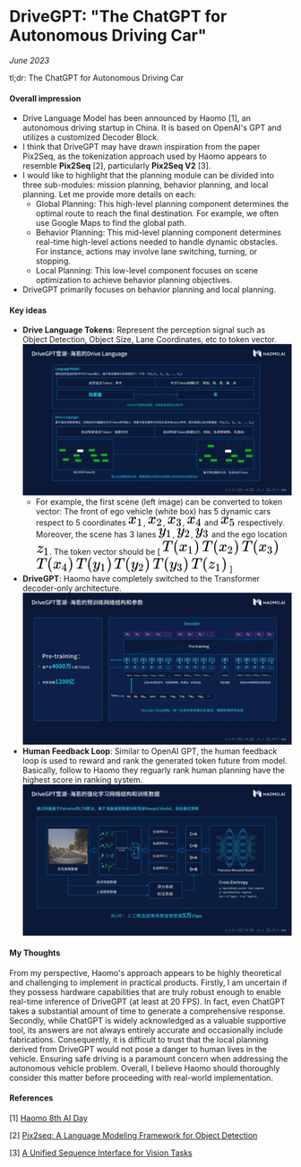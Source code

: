 # DriveGPT: "The ChatGPT for Autonomous Driving Car"

_June 2023_

tl;dr: The ChatGPT for Autonomous Driving Car

#### Overall impression

- Drive Language Model has been announced by Haomo [1], an autonomous driving startup in China. It is based on OpenAI's GPT and utilizes a customized Decoder Block.
- I think that DriveGPT may have drawn inspiration from the paper Pix2Seq, as the tokenization approach used by Haomo appears to resemble **Pix2Seq** [2], particularly **Pix2Seq V2** [3].
- I would like to highlight that the planning module can be divided into three sub-modules: mission planning, behavior planning, and local planning. Let me provide more details on each:
    - Global Planning: This high-level planning component determines the optimal route to reach the final destination. For example, we often use Google Maps to find the global path.
    - Behavior Planning: This mid-level planning component determines real-time high-level actions needed to handle dynamic obstacles. For instance, actions may involve lane switching, turning, or stopping.
    - Local Planning: This low-level component focuses on scene optimization to achieve behavior planning objectives.
- DriveGPT primarily focuses on behavior planning and local planning.

#### Key ideas

- **Drive Language Tokens**: Represent the perception signal such as Object Detection, Object Size, Lane Coordinates, etc to token vector. ![](../resources/haomo-drive-language.jpeg)
    - For example, the first scene (left image) can be converted to token vector: The front of ego vehicle (white box) has 5 dynamic cars respect to 5 coordinates <!-- $x_{1}$ --> <img style="transform: translateY(0.1em); background: white;" src="../svg/ubfQOOscRH.svg">, <!-- $x_{2}$ --> <img style="transform: translateY(0.1em); background: white;" src="../svg/4kQUHNWig2.svg">, <!-- $x_{3}$ --> <img style="transform: translateY(0.1em); background: white;" src="../svg/uTAmKqt90F.svg">, <!-- $x_{4}$ --> <img style="transform: translateY(0.1em); background: white;" src="../svg/ugqmiBsHRN.svg"> and <!-- $x_{5}$ --> <img style="transform: translateY(0.1em); background: white;" src="../svg/7MJR4t2haK.svg"> respectively. Moreover, the scene has 3 lanes <!-- $y_{1}$ --> <img style="transform: translateY(0.1em); background: white;" src="../svg/vb3YXSpd9C.svg">, <!-- $y_{2}$ --> <img style="transform: translateY(0.1em); background: white;" src="../svg/qToSbevLTk.svg">, <!-- $y_{3}$ --> <img style="transform: translateY(0.1em); background: white;" src="../svg/Qzqi48f88Y.svg"> and the ego location <!-- $z_{1}$ --> <img style="transform: translateY(0.1em); background: white;" src="../svg/mlPJa1Klbr.svg">. The token vector should be [ <!-- $T(x_{1})$ --> <img style="transform: translateY(0.1em); background: white;" src="../svg/Nk8hMU63xX.svg"> <!-- $T(x_{2})$ --> <img style="transform: translateY(0.1em); background: white;" src="../svg/oDjgdZnp08.svg"> <!-- $T(x_{3})$ --> <img style="transform: translateY(0.1em); background: white;" src="../svg/rGFvD4RA5j.svg"> <!-- $T(x_{4})$ --> <img style="transform: translateY(0.1em); background: white;" src="../svg/fm3Y5DmllM.svg"> <!-- $T(y_{1})$ --> <img style="transform: translateY(0.1em); background: white;" src="../svg/NVtfXlVGe0.svg"> <!-- $T(y_{2})$ --> <img style="transform: translateY(0.1em); background: white;" src="../svg/TLr5EOQXNT.svg"> <!-- $T(y_{3})$ --> <img style="transform: translateY(0.1em); background: white;" src="../svg/0vFdoT4bE0.svg"> <!-- $T(z_{1})$ --> <img style="transform: translateY(0.1em); background: white;" src="../svg/bqaVrjkXMH.svg"> ]
- **DriveGPT**: Haomo have completely switched to the Transformer decoder-only architecture. ![](../resources/haomo-drivegpt.jpeg)
- **Human Feedback Loop**: Similar to OpenAI GPT, the human feedback loop is used to reward and rank the generated token future from model. Basically, follow to Haomo they reguarly rank human planning have the highest score in ranking system. ![](../resources/haomo-drivegpt-rw-model.jpeg)

#### My Thoughts

From my perspective, Haomo's approach appears to be highly theoretical and challenging to implement in practical products. Firstly, I am uncertain if they possess hardware capabilities that are truly robust enough to enable real-time inference of DriveGPT (at least at 20 FPS). In fact, even ChatGPT takes a substantial amount of time to generate a comprehensive response. Secondly, while ChatGPT is widely acknowledged as a valuable supportive tool, its answers are not always entirely accurate and occasionally include fabrications. Consequently, it is difficult to trust that the local planning derived from DriveGPT would not pose a danger to human lives in the vehicle. Ensuring safe driving is a paramount concern when addressing the autonomous vehicle problem. Overall, I believe Haomo should thoroughly consider this matter before proceeding with real-world implementation.


#### References

[1] [Haomo 8th AI Day](https://live.yiche.com/live/266120.html)

[2] [Pix2seq: A Language Modeling Framework for Object Detection](https://arxiv.org/abs/2109.10852)

[3] [A Unified Sequence Interface for Vision Tasks](https://arxiv.org/pdf/2206.07669.pdf)

